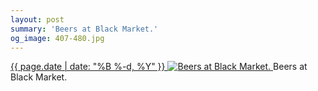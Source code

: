 ```yaml
---
layout: post
summary: 'Beers at Black Market.'
og_image: 407-480.jpg
---
```


<p>
 <time>
  <a href="/407">
   {{ page.date | date: "%B %-d, %Y" }}
  </a>
 </time>
 <a href="/407">
  <img alt="Beers at Black Market." sizes="(min-width: 700px) 50vw, calc(100vw - 2rem)" src="{{ site.assets_url }}/407-240.jpg" srcset="{{ site.assets_url }}/407-480.jpg 480w, {{ site.assets_url }}/407-360.jpg 360w, {{ site.assets_url }}/407-240.jpg 240w, {{ site.assets_url }}/407-120.jpg 120w"/>
 </a>
 <span>
  Beers at Black Market.
 </span>
</p>
